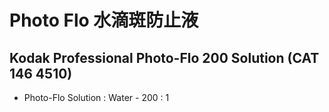 # Photo Flo 水滴斑防止液

## Kodak Professional Photo-Flo 200 Solution (CAT 146 4510)

+ Photo-Flo Solution : Water - 200 : 1